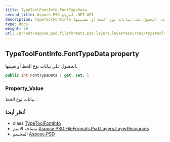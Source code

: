 ```yaml
---
title: TypeToolFontInfo.FontTypeData
second_title: Aspose.PSD لمرجع .NET API
description: TypeToolFontInfo ملكية. الحصول على بيانات نوع الخط أو تعيينها.
type: docs
weight: 70
url: /ar/net/aspose.psd.fileformats.psd.layers.layerresources/typetoolfontinfo/fonttypedata/
---
```

## TypeToolFontInfo.FontTypeData property

الحصول على بيانات نوع الخط أو تعيينها.

```csharp
public int FontTypeData { get; set; }
```

### Property_Value

بيانات نوع الخط .

### أنظر أيضا

* class [TypeToolFontInfo](../)
* مساحة الاسم [Aspose.PSD.FileFormats.Psd.Layers.LayerResources](../../typetoolfontinfo/)
* المجسم [Aspose.PSD](../../../)



